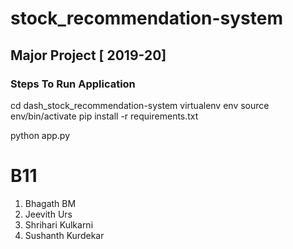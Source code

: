 # stock_recommendation-system

## Major Project [ 2019-20]

### Steps To Run Application
cd dash_stock_recommendation-system
virtualenv env
source env/bin/activate
pip install -r requirements.txt

python app.py


# B11 

1. Bhagath BM
2. Jeevith Urs
3. Shrihari Kulkarni
4. Sushanth Kurdekar



